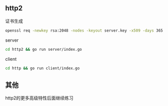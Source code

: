 ## http2

证书生成
```bash
openssl req -newkey rsa:2048 -nodes -keyout server.key -x509 -days 365 -out server.crt
```

server
```bash
cd http2 && go run server/index.go
```

client 
```bash
cd http && go run client/index.go
```


## 其他
http2的更多高级特性后面继续练习
